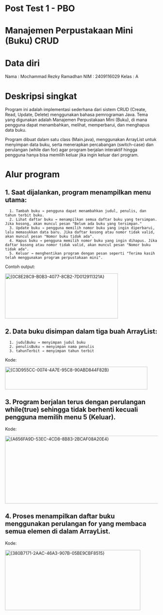 # Post Test 1 - PBO
# Manajemen Perpustakaan Mini (Buku) CRUD

# Data diri
Nama : Mochammad Rezky Ramadhan 
NIM : 2409116029 Kelas : A 

# Deskripsi singkat
Program ini adalah implementasi sederhana dari sistem CRUD (Create, Read, Update, Delete) menggunakan bahasa pemrograman Java.
Tema yang digunakan adalah Manajemen Perpustakaan Mini (Buku), di mana pengguna dapat menambahkan, melihat, memperbarui, dan menghapus data buku.

Program dibuat dalam satu class (Main.java), menggunakan ArrayList untuk menyimpan data buku, serta menerapkan percabangan (switch-case) dan perulangan (while dan for) agar program berjalan interaktif hingga pengguna hanya bisa memilih keluar jika ingin keluar dari program.

# Alur program
## 1. Saat dijalankan, program menampilkan menu utama:
      1. Tambah buku → pengguna dapat menambahkan judul, penulis, dan tahun terbit buku.
      2. Lihat daftar buku → menampilkan semua daftar buku yang tersimpan. Jika kosong, akan muncul pesan "Belum ada buku yang tersimpan."
      3. Update buku → pengguna memilih nomor buku yang ingin diperbarui, lalu memasukkan data baru. Jika daftar kosong atau nomor tidak valid, akan muncul pesan "Nomor buku tidak ada".
      4. Hapus buku → pengguna memilih nomor buku yang ingin dihapus. Jika daftar kosong atau nomor tidak valid, akan muncul pesan "Nomor buku tidak ada".
      5. Keluar → menghentikan program dengan pesan seperti "Terima kasih telah menggunakan program perpustakaan mini".
Contoh output:

<img width="372" height="149" alt="{0C8E28C9-B0B3-4077-8CB2-7D012911321A}" src="https://github.com/user-attachments/assets/60808caf-c5ae-4a1c-9f6d-347edec66e81" />

## 2. Data buku disimpan dalam tiga buah ArrayList:
      1. judulBuku → menyimpan judul buku
      2. penulisBuku → menyimpan nama penulis
      3. tahunTerbit → menyimpan tahun terbit
Kode:

<img width="469" height="75" alt="{C3D955CC-0074-4A7E-95C8-90ABD844F82B}" src="https://github.com/user-attachments/assets/f95b0449-c14d-4606-aa26-101d164c096f" />

## 3. Program berjalan terus dengan perulangan while(true) sehingga tidak berhenti kecuali pengguna memilih menu 5 (Keluar).
Kode:

<img width="681" height="224" alt="{A656FA9D-53EC-4CD8-8B83-2BCAF08A20E4}" src="https://github.com/user-attachments/assets/bbb987d3-0229-4339-a63f-da807c693dd0" />

## 4. Proses menampilkan daftar buku menggunakan perulangan for yang membaca semua elemen di dalam ArrayList.
Kode:

<img width="446" height="199" alt="{380B7171-2AAC-46A3-907B-05BE9CBF8515}" src="https://github.com/user-attachments/assets/56ae08b4-0072-4ce6-adc8-649714be7e40" />

